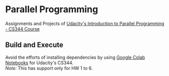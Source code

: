 # Parallel Programming
Assignments and Projects of [Udacity's Introduction to Parallel Programming - CS344 Course](https://classroom.udacity.com/courses/cs344)

## Build and Execute
Avoid the efforts of installing dependencies by using [Google Colab Notebooks](https://github.com/depctg/udacity-cs344-colab) for Udacity's CS344.  
*Note:* This has support only for HW 1 to 6.

